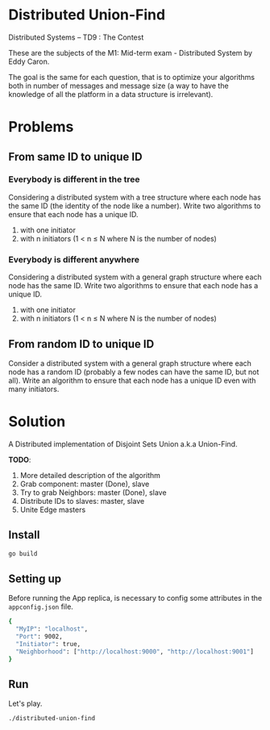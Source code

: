 # Distributed Union-Find
Distributed Systems – TD9 : The Contest

These are the subjects of the M1: Mid-term exam - Distributed System by Eddy Caron.

The goal is the same for each question, that is to optimize your algorithms both in number of messages and message size (a way to have the knowledge of all the platform in a data structure is irrelevant).

# Problems

## From same ID to unique ID

### Everybody is different in the tree

Considering a distributed system with a tree structure where each node has the same ID (the identity of the node like a number). Write two algorithms to ensure that each node has a unique ID.
1. with one initiator
2. with n initiators (1 < n ≤ N where N is the number of nodes)

### Everybody is different anywhere

Considering a distributed system with a general graph structure where each node has the same ID. Write two algorithms to ensure that each node has a unique ID.
1. with one initiator
2. with n initiators (1 < n ≤ N where N is the number of nodes)

## From random ID to unique ID

Consider a distributed system with a general graph structure where each node has a random ID (probably a few nodes can have the same ID, but not all). Write an algorithm to ensure that each node has a unique ID even with many initiators.

# Solution

A Distributed implementation of Disjoint Sets Union a.k.a Union-Find.

**TODO**: 
   1. More detailed description of the algorithm
   2. Grab component: master (Done), slave
   3. Try to grab Neighbors: master (Done), slave
   4. Distribute IDs to slaves: master, slave
   4. Unite Edge masters

## Install

``` bash
go build
```

## Setting up

Before running the App replica, is necessary to config some attributes in the ```appconfig.json``` file.
``` bash
{
  "MyIP": "localhost",
  "Port": 9002,
  "Initiator": true,
  "Neighborhood": ["http://localhost:9000", "http://localhost:9001"]
}
```

## Run

Let's play.
```bash
./distributed-union-find
```
